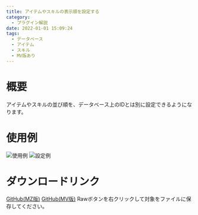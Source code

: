 ```yaml
---
title: アイテムやスキルの表示順を設定する
category:
  - プラグイン解説
date: 2022-01-01 15:09:24
tags:
  - データベース
  - アイテム
  - スキル
  - MV版あり
---
```


# 概要

アイテムやスキルの並び順を、データベース上のIDとは別に設定できるようになります。

# 使用例

![使用例](order-id-alias.png "使用例")
![設定例](order-id-alias-setting.png "設定例")

# ダウンロードリンク

[GitHub(MZ版)](https://github.com/elleonard/DarkPlasma-MZ-Plugins/blob/release/DarkPlasma_OrderIdAlias.js)
[GitHub(MV版)](https://github.com/elleonard/DarkPlasma-MV-Plugins/blob/release/DarkPlasma_OrderIdAlias.js)
Rawボタンを右クリックして対象をファイルに保存してください。
